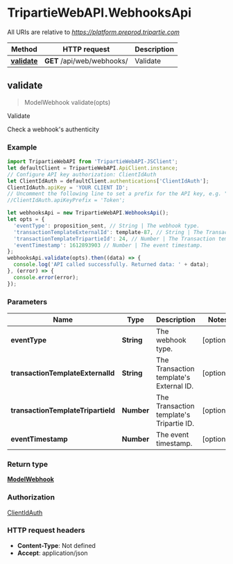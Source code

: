 # TripartieWebAPI.WebhooksApi

All URIs are relative to *https://platform.preprod.tripartie.com*

Method | HTTP request | Description
------------- | ------------- | -------------
[**validate**](WebhooksApi.md#validate) | **GET** /api/web/webhooks/ | Validate



## validate

> ModelWebhook validate(opts)

Validate

Check a webhook&#39;s authenticity 

### Example

```javascript
import TripartieWebAPI from 'TripartieWebAPI-JSClient';
let defaultClient = TripartieWebAPI.ApiClient.instance;
// Configure API key authorization: ClientIdAuth
let ClientIdAuth = defaultClient.authentications['ClientIdAuth'];
ClientIdAuth.apiKey = 'YOUR CLIENT ID';
// Uncomment the following line to set a prefix for the API key, e.g. "Token" (defaults to null)
//ClientIdAuth.apiKeyPrefix = 'Token';

let webhooksApi = new TripartieWebAPI.WebhooksApi();
let opts = {
  'eventType': proposition_sent, // String | The webhook type.
  'transactionTemplateExternalId': template-87, // String | The Transaction template's External ID.
  'transactionTemplateTripartieId': 24, // Number | The Transaction template's Tripartie ID.
  'eventTimestamp': 1612893903 // Number | The event timestamp.
};
webhooksApi.validate(opts).then((data) => {
  console.log('API called successfully. Returned data: ' + data);
}, (error) => {
  console.error(error);
});

```

### Parameters


Name | Type | Description  | Notes
------------- | ------------- | ------------- | -------------
 **eventType** | **String**| The webhook type. | [optional] 
 **transactionTemplateExternalId** | **String**| The Transaction template&#39;s External ID. | [optional] 
 **transactionTemplateTripartieId** | **Number**| The Transaction template&#39;s Tripartie ID. | [optional] 
 **eventTimestamp** | **Number**| The event timestamp. | [optional] 

### Return type

[**ModelWebhook**](ModelWebhook.md)

### Authorization

[ClientIdAuth](../README.md#ClientIdAuth)

### HTTP request headers

- **Content-Type**: Not defined
- **Accept**: application/json
